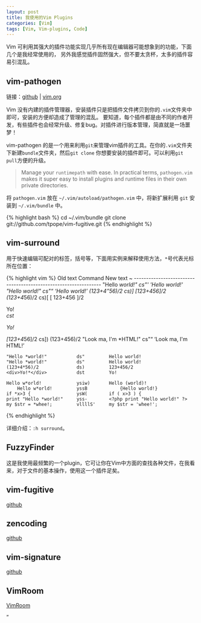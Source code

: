 ```yaml
---
layout: post
title: 我使用的Vim Plugins
categories: [Vim]
tags: [Vim, Vim-plugins, Code]
---
```


Vim 可利用其强大的插件功能实现几乎所有现在编辑器可能想象到的功能，下面几个是我经常使用的，
另外我感觉插件固然强大，但不要太贪杯，太多的插件容易引混乱。

## vim-pathogen

链接：[github](https://github.com/tpope/vim-pathogen) | [vim.org](http://www.vim.org/scripts/script.php?script_id=2332)

Vim 没有内建的插件管理器，安装插件只是把插件文件拷贝到你的`.vim`文件夹中即可，安装的方便却造成了管理的混乱。
要知道，每个插件都是由不同的作者开发，有些插件也会经常升级、修复bug。对插件进行版本管理，简直就是一场噩梦！

vim-pathogen 的是一个用来利用`git`来管理vim插件的工具。在你的`.vim`文件夹下新建`bundle`文件夹，然后`git clone`
你想要安装的插件即可。可以利用`git pull`方便的升级。

> Manage your `runtimepath` with ease. In practical terms, `pathogen.vim` makes it super easy to install plugins and runtime files in their own private directories.

将 `pathogen.vim` 放在 `~/.vim/autoload/pathogen.vim` 中，将新扩展利用 `git` 安装到 `~/.vim/bundle` 中。

{% highlight bash %}
    cd ~/.vim/bundle
    git clone git://github.com/tpope/vim-fugitive.git
{% endhighlight %}

## vim-surround

用于快速编辑可配对的标签，括号等，下面用实例来解释使用方法，`*`号代表光标所在位置：

{% highlight vim %}
    Old text                  Command     New text ~
    ----------------------------------------------------------------
    "Hello *world!"           cs"'        'Hello world!'
    "Hello *world!"           cs"<q>      <q>Hello world!</q>
    (123+4*56)/2              cs)]        [123+456]/2
    (123+4*56)/2              cs)[        [ 123+456 ]/2
    <div>Yo!*</div>           cst<p>      <p>Yo!</p>
    [123+4*56]/2              cs])        (123+456)/2
    "Look ma, I'm *HTML!"     cs"<q>      <q>Look ma, I'm HTML!</q>

    "Hello *world!"           ds"         Hello world!
    "Hello *world!"           ds"         Hello world!
    (123+4*56)/2              ds)         123+456/2
    <div>Yo!*</div>           dst         Yo!

    Hello w*orld!             ysiw)       Hello (world)!
        Hello w*orld!         yssB            {Hello world!}
    if *x>3 {                 ysW(        if ( x>3 ) {
    print "Hello *world!"     yss-        <?php print "Hello world!" ?>
    my $str = *whee!;         vllllS'     my $str = 'whee!';
{% endhighlight %}

详细介绍：`:h surround`。

## FuzzyFinder

这是我使用最频繁的一个plugin，它可让你在Vim中方面的查找各种文件，在我看来，对于文件的基本操作，使用这一个插件足矣。

## vim-fugitive

[github](https://github.com/tpope/vim-fugitive)

## zencoding

[github](https://github.com/mattn/zencoding-vim)

## vim-signature

[github](https://github.com/kshenoy/vim-signature)

## VimRoom

[VimRoom](http://projects.mikewest.org/vimroom/)

